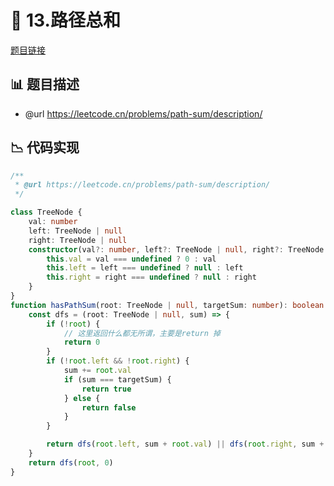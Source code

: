 # 🎪 13.路径总和

[题目链接](https://leetcode.cn/problems/path-sum/description/)

## 📊 题目描述
* @url https://leetcode.cn/problems/path-sum/description/

## 📉 代码实现
```typescript
/**
 * @url https://leetcode.cn/problems/path-sum/description/
 */

class TreeNode {
    val: number
    left: TreeNode | null
    right: TreeNode | null
    constructor(val?: number, left?: TreeNode | null, right?: TreeNode | null) {
        this.val = val === undefined ? 0 : val
        this.left = left === undefined ? null : left
        this.right = right === undefined ? null : right
    }
}
function hasPathSum(root: TreeNode | null, targetSum: number): boolean {
    const dfs = (root: TreeNode | null, sum) => {
        if (!root) {
            // 这里返回什么都无所谓，主要是return 掉
            return 0
        }
        if (!root.left && !root.right) {
            sum += root.val
            if (sum === targetSum) {
                return true
            } else {
                return false
            }
        }

        return dfs(root.left, sum + root.val) || dfs(root.right, sum + root.val)
    }
    return dfs(root, 0)
}

```
